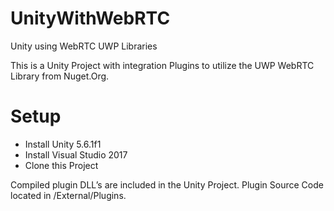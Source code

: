 # UnityWithWebRTC
Unity using WebRTC UWP Libraries

This is a Unity Project with integration Plugins to utilize the UWP WebRTC Library from Nuget.Org.

# Setup

* Install Unity 5.6.1f1
* Install Visual Studio 2017
* Clone this Project

Compiled plugin DLL’s are included in the Unity Project.
Plugin Source Code located in /External/Plugins. 
